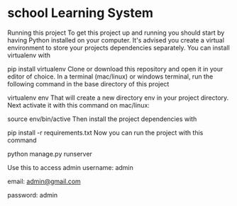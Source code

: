 # school Learning System


Running this project
To get this project up and running you should start by having Python installed on your computer. It's advised you create a virtual environment to store your projects dependencies separately. You can install virtualenv with

pip install virtualenv
Clone or download this repository and open it in your editor of choice. In a terminal (mac/linux) or windows terminal, run the following command in the base directory of this project

virtualenv env
That will create a new directory env in your project directory. Next activate it with this command on mac/linux:

source env/bin/active
Then install the project dependencies with

pip install -r requirements.txt
Now you can run the project with this command

python manage.py runserver

Use this to access admin
username: admin

email: admin@gmail.com

password: admin
